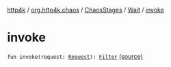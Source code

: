 [http4k](../../../index.md) / [org.http4k.chaos](../../index.md) / [ChaosStages](../index.md) / [Wait](index.md) / [invoke](./invoke.md)

# invoke

`fun invoke(request: `[`Request`](../../../org.http4k.core/-request/index.md)`): `[`Filter`](../../../org.http4k.core/-filter/index.md) [(source)](https://github.com/http4k/http4k/blob/master/http4k-testing-chaos/src/main/kotlin/org/http4k/chaos/ChaosStages.kt#L70)